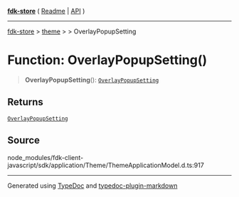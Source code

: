 [**fdk-store**](../../../README.md) ( [Readme](../../../README.md) \| [API](../../../API.md) )

---

[fdk-store](../../../API.md) > [theme](../../README.md) > [<internal>](../README.md) > OverlayPopupSetting

# Function: OverlayPopupSetting()

> **OverlayPopupSetting**(): [`OverlayPopupSetting`](../type-aliases/type-alias.OverlayPopupSetting.md)

## Returns

[`OverlayPopupSetting`](../type-aliases/type-alias.OverlayPopupSetting.md)

## Source

node_modules/fdk-client-javascript/sdk/application/Theme/ThemeApplicationModel.d.ts:917

---

Generated using [TypeDoc](https://typedoc.org/) and [typedoc-plugin-markdown](https://www.npmjs.com/package/typedoc-plugin-markdown)
